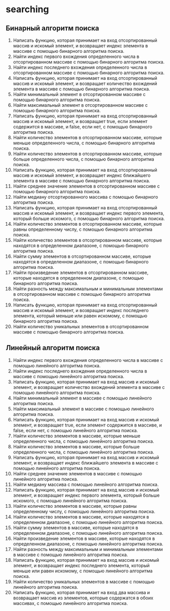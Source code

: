 # searching 

## Бинарный алгоритм поиска

1. Написать функцию, которая принимает на вход отсортированный массив и искомый элемент, и возвращает индекс элемента в массиве с помощью бинарного алгоритма поиска.
2. Найти индекс первого вхождения определенного числа в отсортированном массиве с помощью бинарного алгоритма поиска.
3. Найти индекс последнего вхождения определенного числа в отсортированном массиве с помощью бинарного алгоритма поиска.
4. Написать функцию, которая принимает на вход отсортированный массив и искомый элемент, и возвращает количество вхождений элемента в массиве с помощью бинарного алгоритма поиска.
5. Найти минимальный элемент в отсортированном массиве с помощью бинарного алгоритма поиска.
6. Найти максимальный элемент в отсортированном массиве с помощью бинарного алгоритма поиска.
7. Написать функцию, которая принимает на вход отсортированный массив и искомый элемент, и возвращает true, если элемент содержится в массиве, и false, если нет, с помощью бинарного алгоритма поиска.
8. Найти количество элементов в отсортированном массиве, которые меньше определенного числа, с помощью бинарного алгоритма поиска.
9. Найти количество элементов в отсортированном массиве, которые больше определенного числа, с помощью бинарного алгоритма поиска.
10. Написать функцию, которая принимает на вход отсортированный массив и искомый элемент, и возвращает индекс ближайшего элемента в массиве с помощью бинарного алгоритма поиска.
11. Найти среднее значение элементов в отсортированном массиве с помощью бинарного алгоритма поиска.
12. Найти медиану отсортированного массива с помощью бинарного алгоритма поиска.
13. Написать функцию, которая принимает на вход отсортированный массив и искомый элемент, и возвращает индекс первого элемента, который больше искомого, с помощью бинарного алгоритма поиска.
14. Найти количество элементов в отсортированном массиве, которые равны определенному числу, с помощью бинарного алгоритма поиска.
15. Найти количество элементов в отсортированном массиве, которые находятся в определенном диапазоне, с помощью бинарного алгоритма поиска.
16. Найти сумму элементов в отсортированном массиве, которые находятся в определенном диапазоне, с помощью бинарного алгоритма поиска.
17. Найти произведение элементов в отсортированном массиве, которые находятся в определенном диапазоне, с помощью бинарного алгоритма поиска.
18. Найти разность между максимальным и минимальным элементами в отсортированном массиве с помощью бинарного алгоритма поиска.
19. Написать функцию, которая принимает на вход отсортированный массив и искомый элемент, и возвращает индекс последнего элемента, который меньше или равен искомому, с помощью бинарного алгоритма поиска.
20. Найти количество уникальных элементов в отсортированном массиве с помощью бинарного алгоритма поиска.

## Линейный алгоритм поиска

1. Найти индекс первого вхождения определенного числа в массиве с помощью линейного алгоритма поиска.
2. Найти индекс последнего вхождения определенного числа в массиве с помощью линейного алгоритма поиска.
3. Написать функцию, которая принимает на вход массив и искомый элемент, и возвращает количество вхождений элемента в массиве с помощью линейного алгоритма поиска.
4. Найти минимальный элемент в массиве с помощью линейного алгоритма поиска.
5. Найти максимальный элемент в массиве с помощью линейного алгоритма поиска.
6. Написать функцию, которая принимает на вход массив и искомый элемент, и возвращает true, если элемент содержится в массиве, и false, если нет, с помощью линейного алгоритма поиска.
7. Найти количество элементов в массиве, которые меньше определенного числа, с помощью линейного алгоритма поиска.
8. Найти количество элементов в массиве, которые больше определенного числа, с помощью линейного алгоритма поиска.
9. Написать функцию, которая принимает на вход массив и искомый элемент, и возвращает индекс ближайшего элемента в массиве с помощью линейного алгоритма поиска.
10. Найти среднее значение элементов в массиве с помощью линейного алгоритма поиска.
11. Найти медиану массива с помощью линейного алгоритма поиска.
12. Написать функцию, которая принимает на вход массив и искомый элемент, и возвращает индекс первого элемента, который больше искомого, с помощью линейного алгоритма поиска.
13. Найти количество элементов в массиве, которые равны определенному числу, с помощью линейного алгоритма поиска.
14. Найти количество элементов в массиве, которые находятся в определенном диапазоне, с помощью линейного алгоритма поиска.
15. Найти сумму элементов в массиве, которые находятся в определенном диапазоне, с помощью линейного алгоритма поиска.
16. Найти произведение элементов в массиве, которые находятся в определенном диапазоне, с помощью линейного алгоритма поиска.
17. Найти разность между максимальным и минимальным элементами в массиве с помощью линейного алгоритма поиска.
18. Написать функцию, которая принимает на вход массив и искомый элемент, и возвращает индекс последнего элемента, который меньше или равен искомому, с помощью линейного алгоритма поиска.
19. Найти количество уникальных элементов в массиве с помощью линейного алгоритма поиска.
20. Написать функцию, которая принимает на вход два массива и возвращает массив из элементов, которые содержатся в обоих массивах, с помощью линейного алгоритма поиска.
